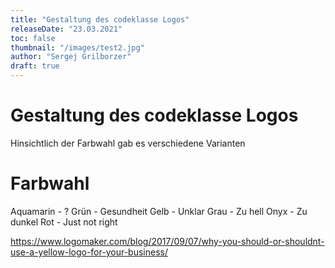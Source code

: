 ```yaml
---
title: "Gestaltung des codeklasse Logos"
releaseDate: "23.03.2021"
toc: false
thumbnail: "/images/test2.jpg"
author: "Sergej Grilborzer"
draft: true
---
```


# Gestaltung des codeklasse Logos
Hinsichtlich der Farbwahl gab es verschiedene Varianten

# Farbwahl
Aquamarin - ?
Grün - Gesundheit
Gelb - Unklar
Grau - Zu hell
Onyx - Zu dunkel
Rot  - Just not right


https://www.logomaker.com/blog/2017/09/07/why-you-should-or-shouldnt-use-a-yellow-logo-for-your-business/